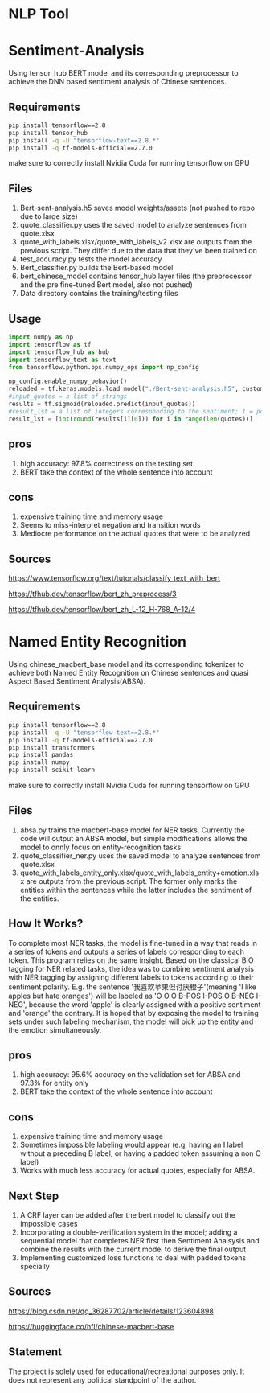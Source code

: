 # NLP Tool
# Sentiment-Analysis

Using tensor_hub BERT model and its corresponding preprocessor to achieve the DNN based sentiment analysis of Chinese sentences.

## Requirements

```bash
pip install tensorflow==2.8
pip install tensor_hub
pip install -q -U "tensorflow-text==2.8.*"
pip install -q tf-models-official==2.7.0
```
make sure to correctly install Nvidia Cuda for running tensorflow on GPU

## Files
1. Bert-sent-analysis.h5 saves model weights/assets (not pushed to repo due to large size)
2. quote_classifier.py uses the saved model to analyze sentences from quote.xlsx 
3. quote_with_labels.xlsx/quote_with_labels_v2.xlsx are outputs from the previous script. They differ due to the data that they've been trained on
4. test_accuracy.py tests the model accuracy
5. Bert_classifier.py builds the Bert-based model
6. bert_chinese_model contains tensor_hub layer files (the preprocessor and the pre fine-tuned Bert model, also not pushed)
7. Data directory contains the training/testing files
## Usage

```python
import numpy as np
import tensorflow as tf
import tensorflow_hub as hub
import tensorflow_text as text
from tensorflow.python.ops.numpy_ops import np_config

np_config.enable_numpy_behavior()
reloaded = tf.keras.models.load_model("./Bert-sent-analysis.h5", custom_objects={'KerasLayer': hub.KerasLayer})
#input_quotes = a list of strings
results = tf.sigmoid(reloaded.predict(input_quotes))
#result_lst = a list of integers corresponding to the sentiment; 1 = positive, 0 = negative
result_lst = [int(round(results[i][0])) for i in range(len(quotes))]
```
## pros
1. high accuracy: 97.8% correctness on the testing set
2. BERT take the context of the whole sentence into account
## cons
1. expensive training time and memory usage
2. Seems to miss-interpret negation and transition words
3. Mediocre performance on the actual quotes that were to be analyzed
## Sources
https://www.tensorflow.org/text/tutorials/classify_text_with_bert

https://tfhub.dev/tensorflow/bert_zh_preprocess/3

https://tfhub.dev/tensorflow/bert_zh_L-12_H-768_A-12/4

# Named Entity Recognition

Using chinese_macbert_base model and its corresponding tokenizer to achieve both Named Entity Recognition on Chinese sentences and quasi Aspect Based Sentiment Analysis(ABSA).

## Requirements

```bash
pip install tensorflow==2.8
pip install -q -U "tensorflow-text==2.8.*"
pip install -q tf-models-official==2.7.0
pip install transformers
pip install pandas
pip install numpy
pip install scikit-learn
```
make sure to correctly install Nvidia Cuda for running tensorflow on GPU

## Files
1. absa.py trains the macbert-base model for NER tasks. Currently the code will output an ABSA model, but simple modifications allows the model to onnly focus on entity-recognition tasks
2. quote_classifier_ner.py uses the saved model to analyze sentences from quote.xlsx 
3. quote_with_labels_entity_only.xlsx/quote_with_labels_entity+emotion.xlsx are outputs from the previous script. The former only marks the entities within the sentences while the latter includes the sentiment of the entities.

## How It Works?

To complete most NER tasks, the model is fine-tuned in a way that reads in a series of tokens and outputs a series of labels corresponding to each token.
This program relies on the same insight. Based on the classical BIO tagging for NER related tasks, the idea was to combine sentiment analysis with NER tagging by assigning different labels to tokens according to their sentiment polarity. E.g. the sentence '我喜欢苹果但讨厌橙子'(meaning 'I like apples but hate oranges') will be labeled as 'O O O B-POS I-POS O B-NEG I-NEG', because the word 'apple' is clearly assigned with a positive sentiment and 'orange' the contrary. It is hoped that by exposing the model to training sets under such labeling mechanism, the model will pick up the entity and the emotion simultaneously. 

## pros
1. high accuracy: 95.6% accuracy on the validation set for ABSA and 97.3% for entity only
2. BERT take the context of the whole sentence into account
## cons
1. expensive training time and memory usage
2. Sometimes impossible labeling would appear (e.g. having an I label without a preceding B label, or having a padded token assuming a non O label)
3. Works with much less accuracy for actual quotes, especially for ABSA.
## Next Step
1. A CRF layer can be added after the bert model to classify out the impossible cases
2. Incorporating a double-verification system in the model; adding a sequential model that completes NER first then Sentiment Analsysis and combine the results with the current model to derive the final output
3. Implementing customized loss functions to deal with padded tokens specially

## Sources
https://blog.csdn.net/qq_36287702/article/details/123604898

https://huggingface.co/hfl/chinese-macbert-base

## Statement
The project is solely used for educational/recreational purposes only. It does not represent any political standpoint of the author. 


